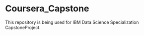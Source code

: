 # Coursera_Capstone
This repository is being used for IBM Data Science Specialization CapstoneProject. 
